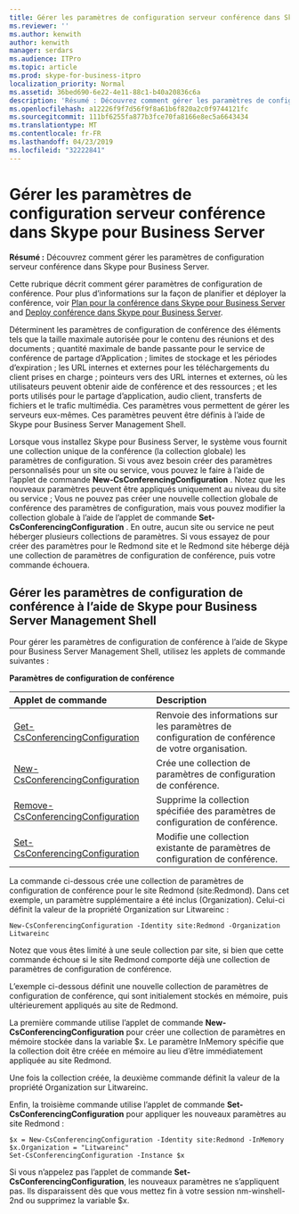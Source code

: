 ```yaml
---
title: Gérer les paramètres de configuration serveur conférence dans Skype pour Business Server
ms.reviewer: ''
ms.author: kenwith
author: kenwith
manager: serdars
ms.audience: ITPro
ms.topic: article
ms.prod: skype-for-business-itpro
localization_priority: Normal
ms.assetid: 36bed690-6e22-4e11-88c1-b40a20836c6a
description: 'Résumé : Découvrez comment gérer les paramètres de configuration serveur conférence dans Skype pour Business Server.'
ms.openlocfilehash: a12226f9f7d56f9f8a61b6f820a2c0f9744121fc
ms.sourcegitcommit: 111bf6255fa877b3fce70fa8166e8ec5a6643434
ms.translationtype: MT
ms.contentlocale: fr-FR
ms.lasthandoff: 04/23/2019
ms.locfileid: "32222841"
---
```

# <a name="manage-conferencing-server-configuration-settings-in-skype-for-business-server"></a>Gérer les paramètres de configuration serveur conférence dans Skype pour Business Server
 
**Résumé :** Découvrez comment gérer les paramètres de configuration serveur conférence dans Skype pour Business Server.
  
Cette rubrique décrit comment gérer paramètres de configuration de conférence. Pour plus d’informations sur la façon de planifier et déployer la conférence, voir [Plan pour la conférence dans Skype pour Business Server](../../plan-your-deployment/conferencing/conferencing.md) and [Deploy conférence dans Skype pour Business Server](../../deploy/deploy-conferencing/deploy-conferencing.md).
  
Déterminent les paramètres de configuration de conférence des éléments tels que la taille maximale autorisée pour le contenu des réunions et des documents ; quantité maximale de bande passante pour le service de conférence de partage d’Application ; limites de stockage et les périodes d’expiration ; les URL internes et externes pour les téléchargements du client prises en charge ; pointeurs vers des URL internes et externes, où les utilisateurs peuvent obtenir aide de conférence et des ressources ; et les ports utilisés pour le partage d’application, audio client, transferts de fichiers et le trafic multimédia. Ces paramètres vous permettent de gérer les serveurs eux-mêmes. Ces paramètres peuvent être définis à l’aide de Skype pour Business Server Management Shell.
  
Lorsque vous installez Skype pour Business Server, le système vous fournit une collection unique de la conférence (la collection globale) les paramètres de configuration. Si vous avez besoin créer des paramètres personnalisés pour un site ou service, vous pouvez le faire à l’aide de l’applet de commande **New-CsConferencingConfiguration** . Notez que les nouveaux paramètres peuvent être appliqués uniquement au niveau du site ou service ; Vous ne pouvez pas créer une nouvelle collection globale de conférence des paramètres de configuration, mais vous pouvez modifier la collection globale à l’aide de l’applet de commande **Set-CsConferencingConfiguration** . En outre, aucun site ou service ne peut héberger plusieurs collections de paramètres. Si vous essayez de pour créer des paramètres pour le Redmond site et le Redmond site héberge déjà une collection de paramètres de configuration de conférence, puis votre commande échouera.
  
## <a name="manage-conferencing-configuration-settings-by-using-skype-for-business-server-management-shell"></a>Gérer les paramètres de configuration de conférence à l’aide de Skype pour Business Server Management Shell

Pour gérer les paramètres de configuration de conférence à l’aide de Skype pour Business Server Management Shell, utilisez les applets de commande suivantes :
  
**Paramètres de configuration de conférence**

|**Applet de commande**|**Description**|
|:-----|:-----|
|[Get-CsConferencingConfiguration](https://docs.microsoft.com/powershell/module/skype/get-csconferencingconfiguration?view=skype-ps) <br/> |Renvoie des informations sur les paramètres de configuration de conférence de votre organisation.  <br/> |
|[New-CsConferencingConfiguration](https://docs.microsoft.com/powershell/module/skype/new-csconferencingconfiguration?view=skype-ps) <br/> |Crée une collection de paramètres de configuration de conférence.  <br/> |
|[Remove-CsConferencingConfiguration](https://docs.microsoft.com/powershell/module/skype/remove-csconferencingconfiguration?view=skype-ps) <br/> |Supprime la collection spécifiée des paramètres de configuration de conférence.  <br/> |
|[Set-CsConferencingConfiguration](https://docs.microsoft.com/powershell/module/skype/set-csconferencingconfiguration?view=skype-ps) <br/> |Modifie une collection existante de paramètres de configuration de conférence.  <br/> |
   
La commande ci-dessous crée une collection de paramètres de configuration de conférence pour le site Redmond (site:Redmond). Dans cet exemple, un paramètre supplémentaire a été inclus (Organization). Celui-ci définit la valeur de la propriété Organization sur Litwareinc : 
  
```
New-CsConferencingConfiguration -Identity site:Redmond -Organization Litwareinc
```

Notez que vous êtes limité à une seule collection par site, si bien que cette commande échoue si le site Redmond comporte déjà une collection de paramètres de configuration de conférence. 
  
L’exemple ci-dessous définit une nouvelle collection de paramètres de configuration de conférence, qui sont initialement stockés en mémoire, puis ultérieurement appliqués au site de Redmond. 
  
La première commande utilise l’applet de commande **New-CsConferencingConfiguration** pour créer une collection de paramètres en mémoire stockée dans la variable $x. Le paramètre InMemory spécifie que la collection doit être créée en mémoire au lieu d’être immédiatement appliquée au site Redmond.
  
Une fois la collection créée, la deuxième commande définit la valeur de la propriété Organization sur Litwareinc. 
  
Enfin, la troisième commande utilise l’applet de commande **Set-CsConferencingConfiguration** pour appliquer les nouveaux paramètres au site Redmond :
  
```
$x = New-CsConferencingConfiguration -Identity site:Redmond -InMemory
$x.Organization = "Litwareinc"
Set-CsConferencingConfiguration -Instance $x
```

Si vous n’appelez pas l’applet de commande **Set-CsConferencingConfiguration**, les nouveaux paramètres ne s’appliquent pas. Ils disparaissent dès que vous mettez fin à votre session nm-winshell-2nd ou supprimez la variable $x.
  

